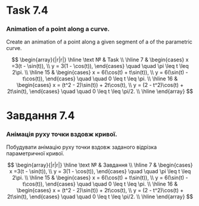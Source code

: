 # Task 7.4
### Animation of a point along a curve.
Create an animation of a point along a given segment of a
of the parametric curve.

$$
\begin{array}{|r|r|}
\hline
\text № & Task \\
\hline
7 & 
\begin{cases}
    x =3(t - \sin(t)), \\
    y = 3(1 - \cos(t)),
\end{cases}
\quad \quad \pi \leq t \leq 2\pi.
\\
\hline
 15 & 
\begin{cases}
    x = 6(\cos(t) + t\sin(t)), \\
    y = 6(\sin(t) - t\cos(t)),
\end{cases}
\quad \quad 0 \leq t \leq \pi.
\\
\hline
16 & 
\begin{cases}
    x = (t^2 - 2)\sin(t)) + 2t\cos(t), \\
    y = (2 - t^2)\cos(t) + 2t\sin(t),
\end{cases}
\quad \quad 0 \leq t \leq \pi/2.
\\
\hline
\end{array}
$$

# Завдання 7.4
### Анімація руху точки вздовж кривої.
Побудувати анімацію руху точки вздовж заданого відрізка
параметричної кривої.

$$
\begin{array}{|r|r|}
\hline
\text № & Завдання \\
\hline
7 & 
\begin{cases}
    x =3(t - \sin(t)), \\
    y = 3(1 - \cos(t)),
\end{cases}
\quad \quad \pi \leq t \leq 2\pi.
\\
\hline
 15 & 
\begin{cases}
    x = 6(\cos(t) + t\sin(t)), \\
    y = 6(\sin(t) - t\cos(t)),
\end{cases}
\quad \quad 0 \leq t \leq \pi.
\\
\hline
16 & 
\begin{cases}
    x = (t^2 - 2)\sin(t)) + 2t\cos(t), \\
    y = (2 - t^2)\cos(t) + 2t\sin(t),
\end{cases}
\quad \quad 0 \leq t \leq \pi/2.
\\
\hline
\end{array}
$$
